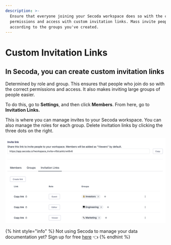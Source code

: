 ```yaml
---
description: >-
  Ensure that everyone joining your Secoda workspace does so with the correct
  permissions and access with custom invitation links. Mass invite people
  according to the groups you've created.
---
```


# Custom Invitation Links

## In Secoda, you can create custom invitation links

Determined by role and group. This ensures that people who join do so with the correct permissions and access. It also makes inviting large groups of people easier.&#x20;

To do this, go to **Settings**, and then click **Members**. From here, go to **Invitation Links.**&#x20;

This is where you can manage invites to your Secoda workspace. You can also manage the roles for each group. Delete invitation links by clicking the three dots on the right.&#x20;

![](<../.gitbook/assets/Screen Shot 2022-04-08 at 12.59.16 PM (1).png>)

{% hint style="info" %}
Not using Secoda to manage your data documentation yet? Sign up for free [here](http://app.secoda.co/) 👈
{% endhint %}
